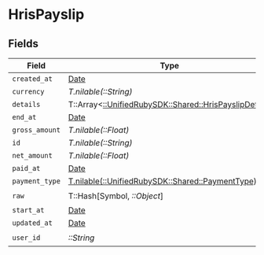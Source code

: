 # HrisPayslip


## Fields

| Field                                                                                             | Type                                                                                              | Required                                                                                          | Description                                                                                       |
| ------------------------------------------------------------------------------------------------- | ------------------------------------------------------------------------------------------------- | ------------------------------------------------------------------------------------------------- | ------------------------------------------------------------------------------------------------- |
| `created_at`                                                                                      | [Date](https://ruby-doc.org/stdlib-2.6.1/libdoc/date/rdoc/Date.html)                              | :heavy_minus_sign:                                                                                | N/A                                                                                               |
| `currency`                                                                                        | *T.nilable(::String)*                                                                             | :heavy_minus_sign:                                                                                | N/A                                                                                               |
| `details`                                                                                         | T::Array<[::UnifiedRubySDK::Shared::HrisPayslipDetail](../../models/shared/hrispayslipdetail.md)> | :heavy_minus_sign:                                                                                | N/A                                                                                               |
| `end_at`                                                                                          | [Date](https://ruby-doc.org/stdlib-2.6.1/libdoc/date/rdoc/Date.html)                              | :heavy_minus_sign:                                                                                | N/A                                                                                               |
| `gross_amount`                                                                                    | *T.nilable(::Float)*                                                                              | :heavy_minus_sign:                                                                                | N/A                                                                                               |
| `id`                                                                                              | *T.nilable(::String)*                                                                             | :heavy_minus_sign:                                                                                | N/A                                                                                               |
| `net_amount`                                                                                      | *T.nilable(::Float)*                                                                              | :heavy_minus_sign:                                                                                | N/A                                                                                               |
| `paid_at`                                                                                         | [Date](https://ruby-doc.org/stdlib-2.6.1/libdoc/date/rdoc/Date.html)                              | :heavy_minus_sign:                                                                                | N/A                                                                                               |
| `payment_type`                                                                                    | [T.nilable(::UnifiedRubySDK::Shared::PaymentType)](../../models/shared/paymenttype.md)            | :heavy_minus_sign:                                                                                | N/A                                                                                               |
| `raw`                                                                                             | T::Hash[Symbol, *::Object*]                                                                       | :heavy_check_mark:                                                                                | N/A                                                                                               |
| `start_at`                                                                                        | [Date](https://ruby-doc.org/stdlib-2.6.1/libdoc/date/rdoc/Date.html)                              | :heavy_minus_sign:                                                                                | N/A                                                                                               |
| `updated_at`                                                                                      | [Date](https://ruby-doc.org/stdlib-2.6.1/libdoc/date/rdoc/Date.html)                              | :heavy_minus_sign:                                                                                | N/A                                                                                               |
| `user_id`                                                                                         | *::String*                                                                                        | :heavy_check_mark:                                                                                | N/A                                                                                               |